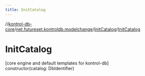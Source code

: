 ```yaml
---
title: InitCatalog
---
```

//[kontrol-db-core](../../../index.html)/[net.futureset.kontroldb.modelchange](../index.html)/[InitCatalog](index.html)/[InitCatalog](-init-catalog.html)



# InitCatalog



[core engine and default templates for kontrol-db]\
constructor(catalog: DbIdentifier)





